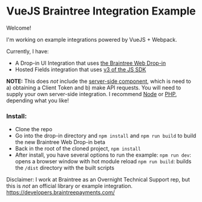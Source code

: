 # VueJS Braintree Integration Example

Welcome!

I'm working on example integrations powered by VueJS + Webpack.

Currently, I have:

* A Drop-in UI Integration that uses [the Braintree Web Drop-in](https://github.com/braintree/braintree-web-drop-in)
* Hosted Fields integration that uses [v3 of the JS SDK](https://developers.braintreepayments.com/start/hello-client/javascript/v3)

**NOTE:** This does _not_ include the [server-side component](https://developers.braintreepayments.com/start/hello-server/), which is need to a) obtaining a Client Token and b) make API requests. You will need to supply your own server-side integration. I recommend [Node](https://developers.braintreepayments.com/start/hello-server/node) or [PHP](https://developers.braintreepayments.com/start/hello-server/php), depending what you like!

### Install:
* Clone the repo
* Go into the drop-in directory and `npm install` and `npm run build` to build the new Braintree Web Drop-in beta
* Back in the root of the cloned project, `npm install`
* After install, you have several options to run the example:
	`npm run dev`: opens a browser window with hot module reload
	`npm run build`: builds the `/dist` directory with the built scripts

Disclaimer: I work at Braintree as an Overnight Technical Support rep, but this is _not_ an official library or example integration. https://developers.braintreepayments.com/
